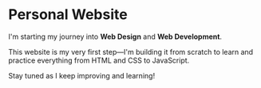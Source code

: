 # Personal Website

I'm starting my journey into **Web Design** and **Web Development**.

This website is my very first step—I'm building it from scratch to learn and practice everything from HTML and CSS to JavaScript.

Stay tuned as I keep improving and learning!
